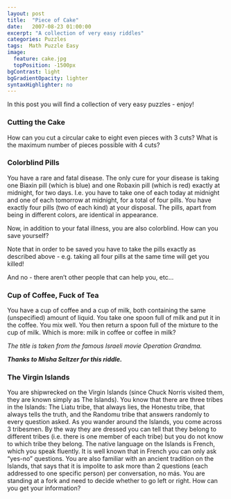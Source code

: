 ```yaml
---
layout: post
title:  "Piece of Cake"
date:   2007-08-23 01:00:00
excerpt: "A collection of very easy riddles"
categories: Puzzles
tags:  Math Puzzle Easy
image:
  feature: cake.jpg
  topPosition: -1500px
bgContrast: light
bgGradientOpacity: lighter
syntaxHighlighter: no
---
```

In this post you will find a collection of very easy puzzles - enjoy!

### Cutting the Cake
How can you cut a circular cake to eight even pieces with 3 cuts? What is the maximum number of pieces possible with 4 cuts?

### Colorblind Pills
You have a rare and fatal disease. The only cure for your disease is taking one Biaxin pill (which is blue) and one Robaxin pill (which is red) exactly at midnight, for two days. I.e. you have to take one of each today at midnight and one of each tomorrow at midnight, for a total of four pills. You have exactly four pills (two of each kind) at your disposal. The pills, apart from being in different colors, are identical in appearance.

Now, in addition to your fatal illness, you are also colorblind. How can you save yourself?

Note that in order to be saved you have to take the pills exactly as described above - e.g. taking all four pills at the same time will get you killed!

And no - there aren’t other people that can help you, etc...

### Cup of Coffee, Fuck of Tea
You have a cup of coffee and a cup of milk, both containing the same (unspecified) amount of liquid. You take one spoon full of milk and put it in the coffee. You mix well. You then return a spoon full of the mixture to the cup of milk. Which is more: milk in coffee or coffee in milk?

*The title is taken from the famous Israeli movie Operation Grandma.*

***Thanks to Misha Seltzer for this riddle.***

### The Virgin Islands
You are shipwrecked on the Virgin Islands (since Chuck Norris visited them, they are known simply as The Islands). You know that there are three tribes in the Islands: The Liatu tribe, that always lies, the Honestu tribe, that always tells the truth, and the Randomu tribe that answers randomly to every question asked. As you wander around the Islands, you come across 3 tribesmen. By the way they are dressed you can tell that they belong to different tribes (i.e. there is one member of each tribe) but you do not know to which tribe they belong. The native language on the Islands is French, which you speak fluently. It is well known that in French you can only ask “yes-no” questions. You are also familiar with an ancient tradition on the Islands, that says that it is impolite to ask more than 2 questions (each addressed to one specific person) per conversation, no más. You are standing at a fork and need to decide whether to go left or right. How can you get your information?
